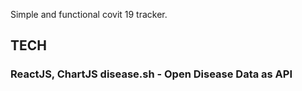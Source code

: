 Simple and functional covit 19 tracker.

## TECH
### ReactJS, ChartJS disease.sh - Open Disease Data as API


